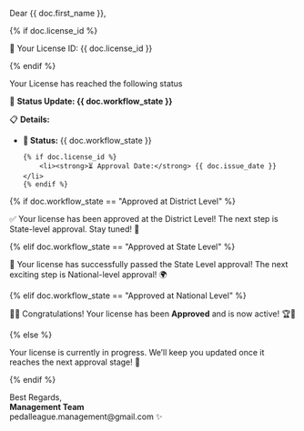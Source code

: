 <p>Dear {{ doc.first_name }},</p>

<p>
    {% if doc.license_id %}
        <p>🎉 Your License ID: {{ doc.license_id }}</p>
    {% endif %}
</p>

<p>Your License has reached the following status</p>

<p>🚀 <strong>Status Update: {{ doc.workflow_state }}</strong></p>

<p>📋 <strong>Details:</strong></p>

<ul>
    <li><strong>📅 Status:</strong> {{ doc.workflow_state }}</li>

    {% if doc.license_id %}
        <li><strong>⏳ Approval Date:</strong> {{ doc.issue_date }}</li> 
    {% endif %}

</ul>

<p>{% if doc.workflow_state == "Approved at District Level" %}
    <p>✅ Your license has been approved at the District Level! The next step is State-level approval. Stay tuned! 🚀</p>

<p>{% elif doc.workflow_state == "Approved at State Level" %}
    <p>🏅 Your license has successfully passed the State Level approval! The next exciting step is National-level approval! 🌍</p>

<p>{% elif doc.workflow_state == "Approved at National Level" %}
    <p>🎉🎉 Congratulations! Your license has been <strong>Approved</strong> and is now active! 🏆🚀</p>

<p>{% else %}
    <p>Your license is currently in progress. We’ll keep you updated once it reaches the next approval stage! 🔄</p>

<p>{% endif %}</p></p></p></p></p>

<p>Best Regards, <br><strong>Management Team</strong> <br> pedalleague.management@gmail.com ✨</p>
